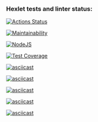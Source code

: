 ### Hexlet tests and linter status:
[![Actions Status](https://github.com/Nesaq/frontend-project-lvl2/workflows/hexlet-check/badge.svg)](https://github.com/Nesaq/frontend-project-lvl2/actions)

[![Maintainability](https://api.codeclimate.com/v1/badges/d0f5d780f47a393e19c5/maintainability)](https://codeclimate.com/github/Nesaq/frontend-project-lvl2/maintainability)

[![NodeJS](https://github.com/Nesaq/frontend-project-lvl2/actions/workflows/nodejs.yml/badge.svg)](https://github.com/Nesaq/frontend-project-lvl2/actions/workflows/nodejs.yml)

[![Test Coverage](https://api.codeclimate.com/v1/badges/d0f5d780f47a393e19c5/test_coverage)](https://codeclimate.com/github/Nesaq/frontend-project-lvl2/test_coverage)

[![asciicast](https://asciinema.org/a/qUVjXOXZPvsHHIFbpx9fmvdgB.svg)](https://asciinema.org/a/qUVjXOXZPvsHHIFbpx9fmvdgB)

[![asciicast](https://asciinema.org/a/ytxbJN4ObgcFosxPssYEHOQ05.svg)](https://asciinema.org/a/ytxbJN4ObgcFosxPssYEHOQ05)

[![asciicast](https://asciinema.org/a/6kDgMyOjyyleNfEuUswWCeyGH.svg)](https://asciinema.org/a/6kDgMyOjyyleNfEuUswWCeyGH)

[![asciicast](https://asciinema.org/a/THEJXpp6edkha9eLzUyI8wXoY.svg)](https://asciinema.org/a/THEJXpp6edkha9eLzUyI8wXoY)

[![asciicast](https://asciinema.org/a/JQ2oCV67YGMZ5bonHKPdRnprw.svg)](https://asciinema.org/a/JQ2oCV67YGMZ5bonHKPdRnprw)